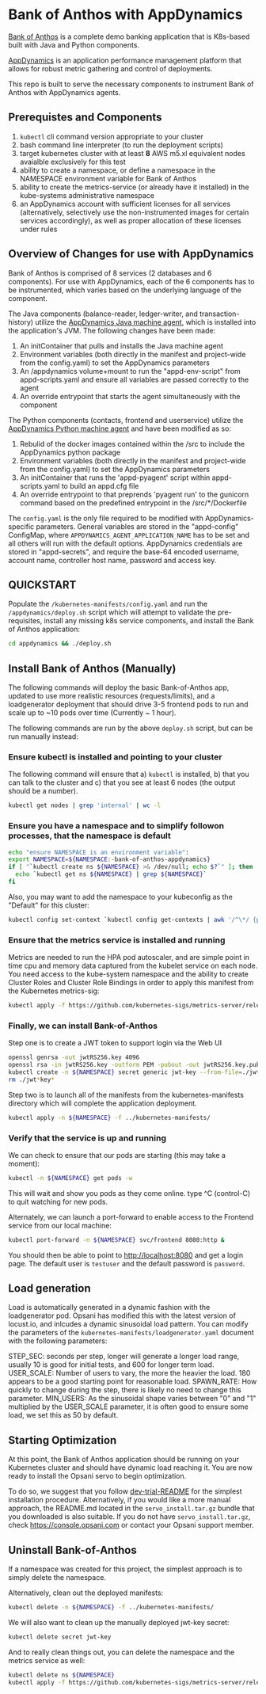 # Bank of Anthos with AppDynamics

[Bank of Anthos](https://github.com/GoogleCloudPlatform/bank-of-anthos) is a complete demo banking application that is K8s-based built with Java and Python components. 

[AppDynamics](https://www.appdynamics.com/) is an application performance management platform that allows for robust metric gathering and control of deployments.

This repo is built to serve the necessary components to instrument Bank of Anthos with AppDynamics agents.

## Prerequistes and Components

1. `kubectl` cli command version appropriate to your cluster
2. bash command line interpreter (to run the deployment scripts)
3. target kubernetes cluster with at least **8** AWS m5.xl equivalent nodes avaialble exclusively for this test
4. ability to create a namespace, or define a namespace in the NAMESPACE environment variable for Bank of Anthos
5. ability to create the metrics-service (or already have it installed) in the kube-systems administrative namespace
6. an AppDynamics account with sufficient licenses for all services (alternatively, selectively use the non-instrumented images for certain services accordingly), as well as proper allocation of these licenses under rules

## Overview of Changes for use with AppDynamics

Bank of Anthos is comprised of 8 services (2 databases and 6 components). For use with AppDynamics, each of the 6 components has to be instrumented, which varies based on the underlying language of the component. 

The Java components (balance-reader, ledger-writer, and transaction-history) utilize the [AppDynamics Java machine agent](https://docs.appdynamics.com/display/PRO21/Install+the+Java+Agent), which is installed into the application's JVM. The following changes have been made:

1. An initContainer that pulls and installs the Java machine agent 
2. Environment variables (both directly in the manifest and project-wide from the config.yaml) to set the AppDynamics parameters
3. An /appdynamics volume+mount to run the "appd-env-script" from appd-scripts.yaml and ensure all variables are passed correctly to the agent
4. An override entrypoint that starts the agent simultaneously with the component

The Python components (contacts, frontend and userservice) utilize the [AppDynamics Python machine agent](https://docs.appdynamics.com/display/PRO21/Python+Agent) and have been modified as so:

1. Rebulid of the docker images contained within the /src to include the AppDynamics python package
2. Environment variables (both directly in the manifest and project-wide from the config.yaml) to set the AppDynamics parameters
3. An initContainer that runs the 'appd-pyagent' script within appd-scripts.yaml to build an appd.cfg file
4. An override entrypoint to that preprends 'pyagent run' to the gunicorn command based on the predefined entrypoint in the /src/*/Dockerfile

The `config.yaml` is the only file required to be modified with AppDynamics-specific parameters. General variables are stored in the "appd-config" ConfigMap, where `APPDYNAMICS_AGENT_APPLICATION_NAME` has to be set and all others will run with the default options.
AppDynamics credentials are stored in "appd-secrets", and require the base-64 encoded username, account name, controller host name, password and access key. 

## QUICKSTART

Populate the `/kubernetes-manifests/config.yaml` and run the `/appdynamics/deploy.sh` script which will attempt to validate the pre-requisites, install any missing k8s service components, and install the Bank of Anthos application:

```sh
cd appdynamics && ./deploy.sh
```

## Install Bank of Anthos (Manually)

The following commands will deploy the basic Bank-of-Anthos app, updated to use more realistic resources (requests/limits), and a loadgenerator deployment that should drive 3-5 frontend pods to run and scale up to ~10 pods over time (Currently ~ 1 hour).

The following commands are run by the above `deploy.sh` script, but can be run manually instead:

### Ensure kubectl is installed and pointing to your cluster

The following command will ensure that a) `kubectl` is installed, b) that you can talk to the cluster and c) that you see at least 6 nodes (the output should be a number).

```sh
kubectl get nodes | grep 'internal' | wc -l
```

### Ensure you have a namespace and to simplify followon processes, that the namespace is default

```sh
echo "ensure NAMESPACE is an environment variable":
export NAMESPACE=${NAMESPACE:-bank-of-anthos-appdynamics}
if [ "`kubectl create ns ${NAMESPACE} >& /dev/null; echo $?`" ]; then
  echo `kubectl get ns ${NAMESPACE} | grep ${NAMESPACE}`
fi
```

Also, you may want to add the namespace to your kubeconfig as the "Default" for this cluster:

```sh
kubectl config set-context `kubectl config get-contexts | awk '/^\*/ {print $2}'` --namespace ${NAMESPACE}
```

### Ensure that the metrics service is installed and running

Metrics are needed to run the HPA pod autoscaler, and are simple point in time cpu and memory data captured from 
the kubelet service on each node. You need access to the kube-system namespace and the ability to create Cluster Roles and Cluster Role Bindings in order to apply this manifest from the Kubernetes metrics-sig:

```sh
kubectl apply -f https://github.com/kubernetes-sigs/metrics-server/releases/latest/download/components.yaml
```

### Finally, we can install Bank-of-Anthos

Step one is to create a JWT token to support login via the Web UI

```sh
openssl genrsa -out jwtRS256.key 4096
openssl rsa -in jwtRS256.key -outform PEM -pubout -out jwtRS256.key.pub
kubectl create -n ${NAMESPACE} secret generic jwt-key --from-file=./jwtRS256.key --from-file=./jwtRS256.key.pub
rm ./jwt*key*
```

Step two is to launch all of the manifests from the kubernetes-manifests directory which will complete the application deployment.

```sh
kubectl apply -n ${NAMESPACE} -f ../kubernetes-manifests/
```

### Verify that the service is up and running

We can check to ensure that our pods are starting (this may take a moment):

```sh
kubectl -n ${NAMESPACE} get pods -w
```

This will wait and show you pods as they come online.  type ^C (control-C) to quit watching for new pods.

Alternately, we can launch a port-forward to enable access to the Frontend service from our local machine:

```sh
kubectl port-forward -n ${NAMESPACE} svc/frontend 8080:http &
```

You should then be able to point to [http://localhost:8080](http://localhost:8080) and get a login page.  The default user is `testuser` and the default password is `password`.

## Load generation

Load is automatically generated in a dynamic fashion with the loadgenerator pod.  Opsani has modified
this with the latest version of locust.io, and inlcudes a dynamic sinusoidal load pattern.  You can modify the
parameters of the `kubernetes-manifests/loadgenerator.yaml` document with the following parameters:

  STEP_SEC: seconds per step, longer will generate a longer load range, usually 10 is good for initial tests, and 600 for longer term load.
  USER_SCALE:  Number of users to vary, the more the heavier the load.  180 appears to be a good starting point for reasonable load.
  SPAWN_RATE: How quickly to change during the step, there is likely no need to change this parameter.
  MIN_USERS: As the sinusoidal shape varies between "0" and "1" multiplied by the USER_SCALE parameter, it is often good to ensure some load, we set this as 50 by default.

## Starting Optimization

At this point, the Bank of Anthos application should be running on your Kubernetes cluster and should have dynamic load reaching it. You are now ready to install the Opsani servo to begin optimization.

To do so, we suggest that you follow [dev-trial-README](dev-trial/README.md) for the simplest installation procedure. Alternatively, if you would like a more manual approach, the README.md located in the `servo_install.tar.gz` bundle that you downloaded is also suitable. If you do not have `servo_install.tar.gz`, check https://console.opsani.com or contact your Opsani support member.

## Uninstall Bank-of-Anthos

If a namespace was created for this project, the simplest approach is to simply delete the namespace.

Alternatively, clean out the deployed manifests:

```sh
kubectl delete -n ${NAMESPACE} -f ../kubernetes-manifests/
```

We will also want to clean up the manually deployed jwt-key secret:

```sh
kubectl delete secret jwt-key
```

And to really clean things out, you can delete the namespace and the metrics service as well:

```sh
kubectl delete ns ${NAMESPACE}
kubectl apply -f https://github.com/kubernetes-sigs/metrics-server/releases/latest/download/components.yaml
```
